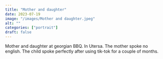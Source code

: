 ```yaml
---
title: "Mother and daughter"
date: 2023-07-19
image: "/images/Mother and daughter.jpeg"
alt: ""
categories: ["portrait"]
draft: false
---
```


Mother and daughter at georgian BBQ. In Utersa. The mother spoke no english. The child spoke perfectly after using tik-tok for a couple of months. 